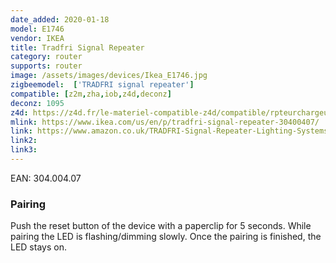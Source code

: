 ```yaml
---
date_added: 2020-01-18
model: E1746
vendor: IKEA
title: Tradfri Signal Repeater
category: router
supports: router
image: /assets/images/devices/Ikea_E1746.jpg
zigbeemodel:  ['TRADFRI signal repeater']
compatible: [z2m,zha,iob,z4d,deconz]
deconz: 1095
z4d: https://z4d.fr/le-materiel-compatible-z4d/compatible/rpteurchargeurusb
mlink: https://www.ikea.com/us/en/p/tradfri-signal-repeater-30400407/
link: https://www.amazon.co.uk/TRADFRI-Signal-Repeater-Lighting-Systems/dp/B07ND123RH/
link2: 
link3: 
---
```

EAN: 304.004.07

### Pairing
Push the reset button of the device with a paperclip for 5 seconds.
While pairing the LED is flashing/dimming slowly. Once the pairing is finished, the LED stays on. 